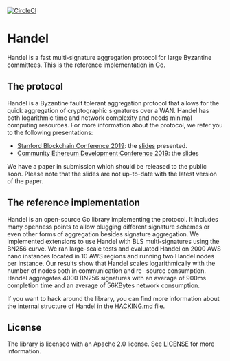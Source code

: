 [![CircleCI](https://circleci.com/gh/ConsenSys/handel.svg?style=svg)](https://circleci.com/gh/ConsenSys/handel)

# Handel

Handel is a fast multi-signature aggregation protocol for large Byzantine
committees. This is the reference implementation in Go.

## The protocol

Handel is a Byzantine fault tolerant aggregation protocol that allows for the
quick aggregation of cryptographic signatures over a WAN.  Handel has both
logarithmic time and network complexity and needs minimal computing resources.
For more information about the protocol, we refer you to the following
presentations:
+ [Stanford Blockchain Conference 2019](https://cyber.stanford.edu/sbc19): the [slides](https://docs.google.com/presentation/d/1fL0mBF5At4ojW0HhbvBQ2yJHA3_q8q8kiioC6WvY9g4/edit?usp=sharing) presented.
+ [Community Ethereum Development Conference 2019](https://www.edcon.io/): the
  [slides](https://pandax-statics.oss-cn-shenzhen.aliyuncs.com/statics/1225469768899493.pdf)

We have a paper in submission which should be released to the public soon.
Please note that the slides are not up-to-date with the latest version of the
paper.

## The reference implementation 

Handel is an open-source Go library implementing the protocol. It includes many
openness points to allow plugging different signature schemes or even other
forms of aggregation besides signature aggregation. We implemented extensions to
use Handel with BLS multi-signatures using the BN256 curve.  We ran large-scale
tests and evaluated Handel on 2000 AWS nano instances located in 10 AWS regions
and running two Handel nodes per instance. Our results show that Handel scales
logarithmically with the number of nodes both in communication and re- source
consumption. Handel aggregates 4000 BN256 signatures with an average of 900ms
completion time and an average of 56KBytes network consumption.

If you want to hack around the library, you can find more information about the
internal structure of Handel in the
[HACKING.md](https://github.com/consensys/handel/blob/master/HACKING.md) file.

## License

The library is licensed with an Apache 2.0 license. See
[LICENSE](https://github.com/consensys/handel/blob/master/LICENSE) for more
information.
